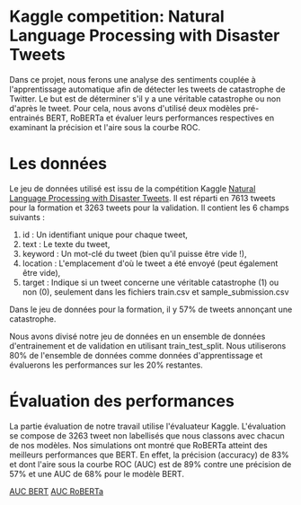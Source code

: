 # Kaggle competition: Natural Language Processing with Disaster Tweets
Dans ce projet, nous ferons une analyse des sentiments couplée à l'apprentissage automatique afin de détecter les tweets de catastrophe de Twitter. Le
but est de déterminer s'il y a une véritable catastrophe ou non d'après le tweet.
Pour cela, nous avons d'utilisé deux modèles pré-entrainés BERT, RoBERTa et évaluer leurs performances respectives en examinant la précision et l'aire sous
la courbe ROC.

# Les données
Le jeu de données utilisé est issu de la compétition Kaggle [Natural Language Processing with Disaster Tweets](https://www.kaggle.com/competitions/nlp-getting-started).
Il est réparti en 7613 tweets pour la formation et 3263 tweets pour la validation.
Il contient les 6 champs suivants :

1. id : Un identifiant unique pour chaque tweet,
2. text : Le texte du tweet,
3. keyword : Un mot-clé du tweet (bien qu'il puisse être vide !),
4. location : L'emplacement d'où le tweet a été envoyé (peut également être
vide),
5. target : Indique si un tweet concerne une véritable catastrophe (1) ou
non (0), seulement dans les fichiers train.csv et sample_submission.csv

Dans le jeu de données pour la formation, il y 57% de tweets annonçant une catastrophe.

Nous avons divisé notre jeu de données en un ensemble de données d'entrainement et de validation en utilisant train_test_split. Nous utiliserons 80% de l'ensemble de 
données comme données d'apprentissage et évaluerons les performances sur les 20% restantes.

# Évaluation des performances
La partie évaluation de notre travail utilise l'évaluateur Kaggle. L'évaluation se compose de 3263 tweet non labellisés que nous classons avec chacun de
nos modèles. Nos simulations ont montré que RoBERTa atteint des meilleurs performances que BERT. En effet, la précision (accuracy) de 83% et dont l'aire
sous la courbe ROC (AUC) est de 89% contre une précision de 57% et une AUC de 68% pour le modèle BERT.

[AUC BERT](https://github.com/HoudCa/NLP_Disaster_Tweet/blob/main/Images/AUC_Bert.png)
[AUC RoBERTa](https://github.com/HoudCa/NLP_Disaster_Tweet/blob/main/Images/AUC_Roberta.png)
